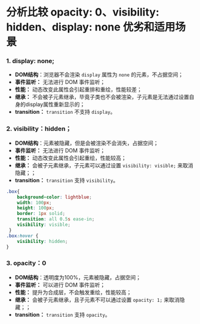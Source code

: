 # 分析比较 opacity: 0、visibility: hidden、display: none 优劣和适用场景

### 1. display: none;

+ **DOM结构**：浏览器不会渲染 `display` 属性为 `none` 的元素，不占据空间；
+ **事件监听：** 无法进行 DOM 事件监听；
+ **性能：** 动态改变此属性会引起重排和重绘，性能较差；
+ **继承：** 不会被子元素继承，毕竟子类也不会被渲染，子元素是无法通过设置自身的display属性重新显示的；
+ **transition：** `transition` 不支持 `display`。

### 2. visibility：hidden；

- **DOM结构**：元素被隐藏，但是会被渲染不会消失，占据空间；
- **事件监听：** 无法进行 DOM 事件监听；
- **性能：** 动态改变此属性会引起重绘，性能较高；
- **继承：** 会被子元素继承，子元素可以通过设置 `visibility: visible;` 来取消隐藏；；
- **transition：** `transition` 支持 `visibility`。

```css
.box{
    background-color: lightblue;
    width: 100px;
    height: 100px;
    border: 1px solid;
    transition: all 0.5s ease-in;
    visibility: visible;
 }
.box:hover {
    visibility: hidden;
}
```

### 3. opacity：0

+ **DOM结构**：透明度为100%，元素被隐藏，占据空间；
+ **事件监听：** 可以进行 DOM 事件监听；
+ **性能：** 提升为合成层，不会触发重绘，性能较高；
+ **继承：** 会被子元素继承，且子元素不可以通过设置 `opacity: 1;` 来取消隐藏；；
+ **transition：** `transition` 支持 `opacity`。